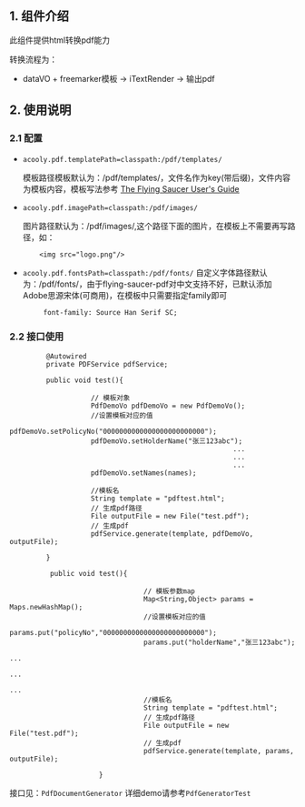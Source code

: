## 1. 组件介绍

此组件提供html转换pdf能力

转换流程为：

* dataVO + freemarker模板 -> iTextRender -> 输出pdf

## 2. 使用说明


### 2.1 配置

* `acooly.pdf.templatePath=classpath:/pdf/templates/`

    模板路径模板默认为：/pdf/templates/，文件名作为key(带后缀)，文件内容为模板内容，模板写法参考
    [The Flying Saucer User's Guide](https://flyingsaucerproject.github.io/flyingsaucer/r8/guide/users-guide-R8.html)
    
* `acooly.pdf.imagePath=classpath:/pdf/images/`

    图片路径默认为：/pdf/images/,这个路径下面的图片，在模板上不需要再写路径，如：

          <img src="logo.png"/>

* `acooly.pdf.fontsPath=classpath:/pdf/fonts/` 
    自定义字体路径默认为：/pdf/fonts/，由于flying-saucer-pdf对中文支持不好，已默认添加Adobe思源宋体(可商用)，在模板中只需要指定family即可

           font-family: Source Han Serif SC;

### 2.2 接口使用


             @Autowired
             private PDFService pdfService;
            
             public void test(){
            
                        // 模板对象
                        PdfDemoVo pdfDemoVo = new PdfDemoVo();
                        //设置模板对应的值
                        pdfDemoVo.setPolicyNo("0000000000000000000000000");
                        pdfDemoVo.setHolderName("张三123abc");
                                                           ...
                                                           ...
                                                           ...
                        pdfDemoVo.setNames(names);
            
                        //模板名
                        String template = "pdftest.html";
                        // 生成pdf路径
                        File outputFile = new File("test.pdf");
                        // 生成pdf
                        pdfService.generate(template, pdfDemoVo, outputFile);
            
             }

              public void test(){

                                     // 模板参数map
                                     Map<String,Object> params = Maps.newHashMap();
                                     //设置模板对应的值
                                     params.put("policyNo","0000000000000000000000000");
                                     params.put("holderName","张三123abc");
                                                                        ...
                                                                        ...
                                                                        ...
                                     //模板名
                                     String template = "pdftest.html";
                                     // 生成pdf路径
                                     File outputFile = new File("test.pdf");
                                     // 生成pdf
                                     pdfService.generate(template, params, outputFile);

                          }


接口见：`PdfDocumentGenerator`
详细demo请参考`PdfGeneratorTest`